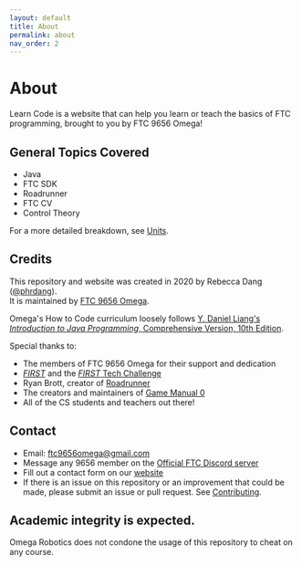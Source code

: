 ```yaml
---
layout: default
title: About
permalink: about
nav_order: 2
---
```


# About
Learn Code is a website that can help you learn or teach the basics of FTC programming, brought to you by FTC 9656 Omega!

## General Topics Covered
* Java
* FTC SDK
* Roadrunner
* FTC CV
* Control Theory

For a more detailed breakdown, see [Units](/learn-code/units).

## Credits
This repository and website was created in 2020 by Rebecca Dang ([@phrdang](https://github.com/phrdang)). <br>
It is maintained by [FTC 9656 Omega](https://github.com/omega9656).

Omega's How to Code curriculum loosely follows [Y. Daniel Liang's _Introduction to Java Programming_, Comprehensive Version, 10th Edition](https://www.amazon.com/Intro-Java-Programming-Comprehensive-Version/dp/0133761312).

Special thanks to:
* The members of FTC 9656 Omega for their support and dedication
* [_FIRST_](https://www.firstinspires.org/) and the [_FIRST_ Tech Challenge](https://www.firstinspires.org/robotics/ftc)
* Ryan Brott, creator of [Roadrunner](https://github.com/acmerobotics/road-runner)
* The creators and maintainers of [Game Manual 0](https://gm0.copperforge.cc/en/stable/)
* All of the CS students and teachers out there!

## Contact
* Email: [ftc9656omega@gmail.com](mailto:ftc9656omega@gmail.com)
* Message any 9656 member on the [Official FTC Discord server](https://discord.gg/first-tech-challenge)
* Fill out a contact form on our [website](https://omegarobotics.wordpress.com/contact)
* If there is an issue on this repository or an improvement that could be made, please submit
an issue or pull request. See [Contributing](/learn-code/home#contributing).

## Academic integrity is expected.
Omega Robotics does not condone the usage of this repository to cheat on any course.